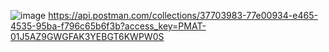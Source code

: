 ![image](https://github.com/user-attachments/assets/2b74cf49-b7a8-48e3-a374-c97ef60dd1c0)
[https://api.postman.com/collections/37703983-77e00934-e465-4535-95ba-f796c65b6f3b?access_key=PMAT-01J5AZ9GWGFAK3YEBGT6KWPW0S
](https://web.postman.co/workspace/b1e30d80-c8e6-4413-9aef-6440ac3c6742/collection/37703983-77e00934-e465-4535-95ba-f796c65b6f3b)
